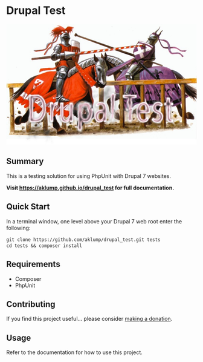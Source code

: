 # Drupal Test

![drupal_test](images/screenshot.jpg)

## Summary

This is a testing solution for using PhpUnit with Drupal 7 websites.

**Visit <https://aklump.github.io/drupal_test> for full documentation.**

## Quick Start

In a terminal window, one level above your Drupal 7 web root enter the following:

    git clone https://github.com/aklump/drupal_test.git tests
    cd tests && composer install 

## Requirements

* Composer
* PhpUnit

## Contributing

If you find this project useful... please consider [making a donation](https://www.paypal.com/cgi-bin/webscr?cmd=_s-xclick&hosted_button_id=4E5KZHDQCEUV8&item_name=Gratitude%20for%20aklump%2Fdrupal_test).

## Usage

Refer to the documentation for how to use this project.
